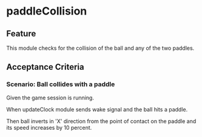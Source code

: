 # paddleCollision

## Feature

This module checks for the collision of the ball and any of the two paddles.

## Acceptance Criteria

### Scenario: Ball collides with a paddle

  Given the game session is running.

  When updateClock module sends wake signal and the ball hits a paddle.

  Then ball inverts in 'X' direction from the point of contact on the paddle
  and its speed increases by 10 percent.
